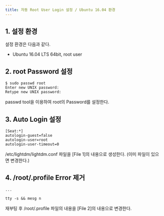 ```yaml
---
title: 자동 Root User Login 설정 / Ubuntu 16.04 환경
---
```


## 1. 설정 환경

설정 환경은 다음과 같다.
* Ubuntu 16.04 LTS 64bit, root user

## 2. root Password 설정

```shell
$ sudo passwd root
Enter new UNIX password:
Retype new UNIX password:
```

passwd tool을 이용하여 root의 Password를 설정한다.

## 3. Auto Login 설정

```text {caption="[File 1] /etc/lightdm/lightdm.conf", linenos=table}
[Seat:*]
autologin-guest=false
autologin-user=root
autologin-user-timeout=0
```

/etc/lightdm/lightdm.conf 파일을 [File 1]의 내용으로 생성한다. (이미 파일이 있으면 변경한다.)

## 4. /root/.profile Error 제거

```text {caption="[File 2] /root/.profile", linenos=table}
...

tty -s && mesg n
```

재부팅 후 /root/.profile 파일의 내용을 [File 2]의 내용으로 변경한다.
